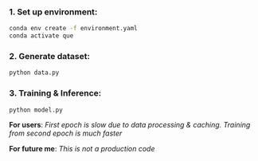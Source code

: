 ### 1. Set up environment:

```bash
conda env create -f environment.yaml
conda activate que
```

### 2. Generate dataset:

```bash
python data.py
```

### 3. Training & Inference:

```bash
python model.py
```

**For users**: *First epoch is slow due to data processing & caching. Training from second epoch is much faster*

**For future me**: *This is not a production code*

